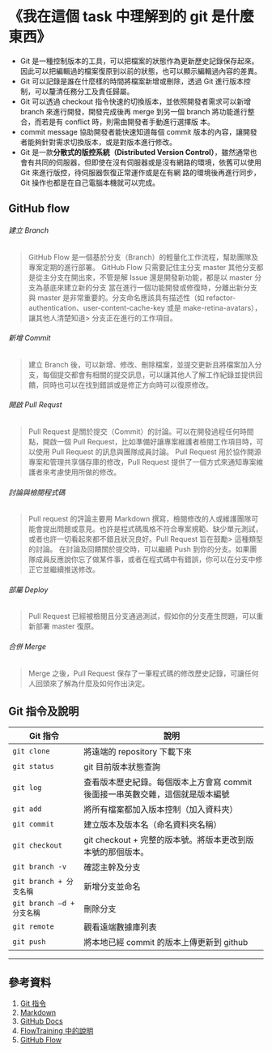 

《我在這個 task 中理解到的 git 是什麼東西》
=======================================

- Git 是一種控制版本的工具，可以把檔案的狀態作為更新歷史記錄保存起來。因此可以把編輯過的檔案復原到以前的狀態，也可以顯示編輯過內容的差異。
- Git 可以記錄是誰在什麼樣的時間將檔案新增或刪除，透過 Git 進行版本控制，可以釐清任務分工及責任歸屬。
- Git 可以透過 checkout 指令快速的切換版本，並依照開發者需求可以新增 branch 來進行開發，開發完成後再 merge 到另一個 branch 將功能進行整合，而若是有 conflict 時，則需由開發者手動進行選擇版	本。
- commit message 協助開發者能快速知道每個 commit 版本的內容，讓開發者能夠針對需求切換版本，或是對版本進行修改。
- Git 是一款**分散式的版控系統（Distributed Version Control）**，雖然通常也會有共同的伺服器，但即使在沒有伺服器或是沒有網路的環境，依舊可以使用 Git 來進行版控，待伺服器恢復正常運作或是在有網	路的環境後再進行同步，Git 操作也都是在自己電腦本機就可以完成。


GitHub flow
-----------

###### 建立 Branch ######
> GitHub Flow 是一個基於分支（Branch）的輕量化工作流程，幫助團隊及專案定期的進行部署。
> GitHub Flow 只需要記住主分支 master 其他分支都是從主分支在開出來，不管是解 Issue 還是開發新功能，都是以 master 分支為基底來建立新的分支
> 當在進行一個功能開發或修復時，分離出新分支與 master 是非常重要的。分支命名應該具有描述性（如 refactor-authentication、user-content-cache-key 或是 make-retina-avatars），讓其他人清楚知道> 分支正在進行的工作項目。


###### 新增 Commit ######
> 建立 Branch 後，可以新增、修改、刪除檔案，並提交更新且將檔案加入分支，每個提交都會有相關的提交訊息，可以讓其他人了解工作紀錄並提供回饋，同時也可以在找到錯誤或是修正方向時可以復原修改。


###### 開啟 Pull Requst ######
> Pull Request 是關於提交（Commit）的討論。可以在開發過程任何時間點，開啟一個 Pull Request，比如準備好讓專案維護者檢閱工作項目時，可以使用 Pull Request 的訊息與團隊成員討論。
> Pull Request 用於協作開源專案和管理共享儲存庫的修改，Pull Request 提供了一個方式來通知專案維護者來考慮使用所做的修改。


###### 討論與檢閱程式碼 ######
> Pull request 的評論主要用 Markdown 撰寫，檢閱修改的人或維護團隊可能會提出問題或意見。也許是程式碼風格不符合專案規範、缺少單元測試，或者也許一切看起來都不錯且狀況良好。Pull Request 旨在鼓勵> 這種類型的討論。
> 在討論及回饋關於提交時，可以繼續 Push 到你的分支。如果團隊成員反應說你忘了做某件事，或者在程式碼中有錯誤，你可以在分支中修正它並繼續推送修改。


###### 部屬 Deploy ######
> Pull Request 已經被檢閱且分支通過測試，假如你的分支產生問題，可以重新部署 master 復原。


###### 合併 Merge ######
> Merge 之後，Pull Request 保存了一筆程式碼的修改歷史記錄，可讓任何人回頭來了解為什麼及如何作出決定。



Git 指令及說明
--------------

| Git 指令 | 說明 |
| -------- | ---- |
| `git clone` | 將遠端的 repository 下載下來 |
| `git status` | git 目前版本狀態查詢 |
| `git log` | 查看版本歷史紀錄。每個版本上方會寫 commit 後面接一串英數交雜，這個就是版本編號 |
| `git add` | 將所有檔案都加入版本控制（加入資料夾） |
| `git commit` | 建立版本及版本名（命名資料夾名稱） |
| `git checkout` | git checkout + 完整的版本號。將版本更改到版本號的那個版本。 |
| `git branch -v` | 確認主幹及分支 |
| `git branch + 分支名稱` | 新增分支並命名 |
| `git branch –d + 分支名稱` | 刪除分支 |
| `git remote`|  觀看遠端數據庫列表 |
| `git push` | 將本地已經 commit 的版本上傳更新到 github |


 ______________________________________________________________________


## 參考資料 ##

1. [Git 指令](https://hackmd.io/@Yu040419/SyHrpos6V )
2. [Markdown](https://markdown.tw/#hr)
3. [GitHub Docs](
	https://docs.github.com/en/github/writing-on-github/getting-started-with-writing-and-formatting-on-github/basic-writing-and-formatting-syntax)
4. [FlowTraining 中的說明](https://github.com/DontCareAbout/FlowTraining/blob/master/Task_1.md)
5. [GitHub Flow](https://medium.com/@trylovetom/%E8%AE%93%E6%88%91%E5%80%91%E4%BE%86%E4%BA%86%E8%A7%A3-github-flow-%E5%90%A7-4144caf1f1bf)
